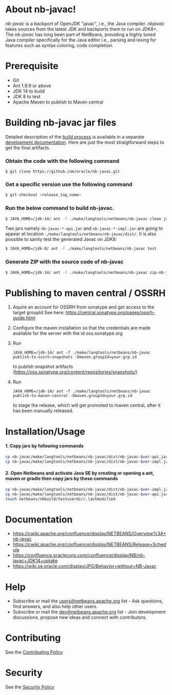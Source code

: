 # About nb-javac!
_nb-javac_ is a backport of OpenJDK "javac", i.e., the Java compiler. _nbjavac_
takes sources from the latest JDK and backports them to run on JDK8+.
The _nb-javac_ has long been part of NetBeans, providing a highly tuned Java compiler
specifically for the Java editor i.e., parsing and lexing for features
such as syntax coloring, code completion. 

# Prerequisite
  - Git
  - Ant 1.9.9 or above
  - JDK 14 to build
  - JDK 8 to test
  - Apache Maven to publish to Maven central

# Building nb-javac jar files

Detailed description of the [build process](BUILD.md) is available in a
separate [development documentation](BUILD.md). Here are just
the most straigtforward steps to get the final artifacts.

### Obtain the code with the following command

```
$ git clone https://github.com/oracle/nb-javac.git
```

### Get a specific version use the following command

```bash
$ git checkout <release_tag_name> 
```

### Run the below command to build nb-javac.

```bash
$ JAVA_HOME=/jdk-14/ ant -f ./make/langtools/netbeans/nb-javac clean jar
```

Two jars namely `nb-javac-*-api.jar` and `nb-javac-*-impl.jar` are going to appear
at location `./make/langtools/netbeans/nb-javac/dist/`. It is also possible to
sanity test the generated Javac on JDK8:
```bash
$ JAVA_HOME=/jdk-8/ ant -f ./make/langtools/netbeans/nb-javac test
```

### Generate ZIP with the source code of nb-javac

```bash
$ JAVA_HOME=/jdk-14/ ant -f ./make/langtools/netbeans/nb-javac zip-nb-javac-sources
```

# Publishing to maven central / OSSRH

1. Aquire an account for OSSRH from sonatype and get access to the target groupId
   See here: https://central.sonatype.org/pages/ossrh-guide.html

2. Configure the maven installation so that the credentials are made available
   for the server with the id oss.sonatype.org

3. Run
   ```
   JAVA_HOME=/jdk-14/ ant -f ./make/langtools/netbeans/nb-javac publish-to-ossrh-snapshots -Dmaven.groupId=your.grp.id
   ```
   to publish snapshot artifacts (https://oss.sonatype.org/content/repositories/snapshots/)

4. Run
   ```
   JAVA_HOME=/jdk-14/ ant -f ./make/langtools/netbeans/nb-javac publish-to-maven-central -Dmaven.groupId=your.grp.id
   ```
   to stage the release, which will get promoted to maven central, after it has
   been manually released.

# Installation/Usage

#### 1. Copy jars by following commands

```bash
cp nb-javac/make/langtools/netbeans/nb-javac/dist/nb-javac-$ver-api.jar netbeans/java/libs.javacapi/external/nb-javac-$ver-api.jar
cp nb-javac/make/langtools/netbeans/nb-javac/dist/nb-javac-$ver-impl.jar netbeans/java/libs.javacimpl/external/nb-javac-$ver-impl.jar
```

#### 2. Open Netbeans and activate Java SE by creating or opening a ant, maven or gradle then copy jars by these commands

```bash
cp nb-javac/make/langtools/netbeans/nb-javac/dist/nb-javac-$ver-impl.jar netbeans/nbbuild/testuserdir/modules/ext/nb-javac-$ver-impl.jar
cp nb-javac/make/langtools/netbeans/nb-javac/dist/nb-javac-$ver-api.jar netbeans/nbbuild/testuserdir/modules/ext/nb-javac-$ver-api.jar
touch netbeans/nbbuild/testuserdir/.lastmodified
```

# Documentation 

- https://cwiki.apache.org/confluence/display/NETBEANS/Overview%3A+nb-javac
- https://cwiki.apache.org/confluence/display/NETBEANS/Release+Schedule
- https://confluence.oraclecorp.com/confluence/display/NB/nb-javac+JDK14+uptake
- https://wiki.se.oracle.com/display/JPG/Behavior+without+NB-Javac

# Help
- Subscribe or mail the users@netbeans.apache.org list - Ask questions, find answers, and also help other users.
- Subscribe or mail the dev@netbeans.apache.org list - Join development discussions, propose new ideas and connect with contributors.

# Contributing
See the  [Contributing Policy](./CONTRIBUTING.md)

# Security
See the  [Security Policy](./SECURITY.md)
